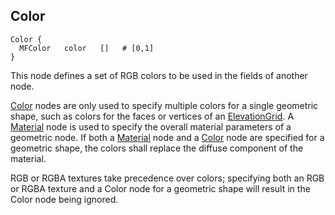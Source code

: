 ## Color

```
Color {
  MFColor   color   []   # [0,1]
}
```

This node defines a set of RGB colors to be used in the fields of another node.

[Color](color.md#color) nodes are only used to specify multiple colors for a
single geometric shape, such as colors for the faces or vertices of an
[ElevationGrid](elevationgrid.md#elevationgrid). A
[Material](material.md#material) node is used to specify the overall material
parameters of a geometric node. If both a [Material](material.md#material) node
and a [Color](color.md#color) node are specified for a geometric shape, the
colors shall replace the diffuse component of the material.

RGB or RGBA textures take precedence over colors; specifying both an RGB or RGBA
texture and a Color node for a geometric shape will result in the Color node
being ignored.

